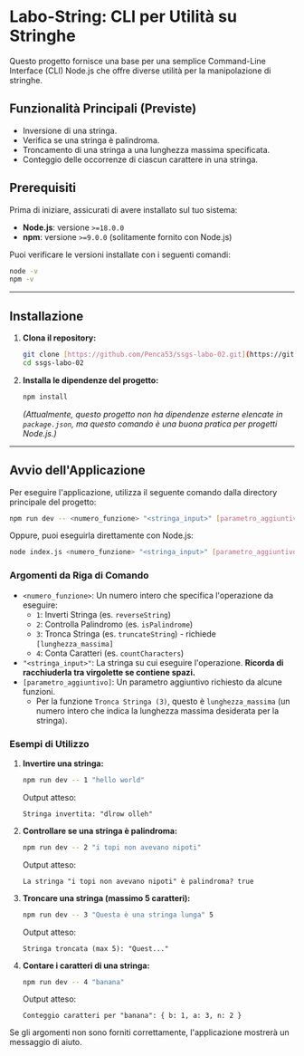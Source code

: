 # Labo-String: CLI per Utilità su Stringhe

Questo progetto fornisce una base per una semplice Command-Line Interface (CLI) Node.js che offre diverse utilità per la manipolazione di stringhe.

## Funzionalità Principali (Previste)

* Inversione di una stringa.
* Verifica se una stringa è palindroma.
* Troncamento di una stringa a una lunghezza massima specificata.
* Conteggio delle occorrenze di ciascun carattere in una stringa.

## Prerequisiti

Prima di iniziare, assicurati di avere installato sul tuo sistema:

* **Node.js**: versione `>=18.0.0`
* **npm**: versione `>=9.0.0` (solitamente fornito con Node.js)

Puoi verificare le versioni installate con i seguenti comandi:
```bash
node -v
npm -v
````

-----

## Installazione

1.  **Clona il repository:**

    ```bash
    git clone [https://github.com/Penca53/ssgs-labo-02.git](https://github.com/Penca53/ssgs-labo-02.git)
    cd ssgs-labo-02
    ```

2.  **Installa le dipendenze del progetto:**

    ```bash
    npm install
    ```

    *(Attualmente, questo progetto non ha dipendenze esterne elencate in `package.json`, ma questo comando è una buona pratica per progetti Node.js.)*

-----

## Avvio dell'Applicazione

Per eseguire l'applicazione, utilizza il seguente comando dalla directory principale del progetto:

```bash
npm run dev -- <numero_funzione> "<stringa_input>" [parametro_aggiuntivo]
```

Oppure, puoi eseguirla direttamente con Node.js:

```bash
node index.js <numero_funzione> "<stringa_input>" [parametro_aggiuntivo]
```

### Argomenti da Riga di Comando

  * `<numero_funzione>`: Un numero intero che specifica l'operazione da eseguire:
      * `1`: Inverti Stringa (es. `reverseString`)
      * `2`: Controlla Palindromo (es. `isPalindrome`)
      * `3`: Tronca Stringa (es. `truncateString`) - richiede `[lunghezza_massima]`
      * `4`: Conta Caratteri (es. `countCharacters`)
  * `"<stringa_input>"`: La stringa su cui eseguire l'operazione. **Ricorda di racchiuderla tra virgolette se contiene spazi.**
  * `[parametro_aggiuntivo]`: Un parametro aggiuntivo richiesto da alcune funzioni.
      * Per la funzione `Tronca Stringa (3)`, questo è `lunghezza_massima` (un numero intero che indica la lunghezza massima desiderata per la stringa).

### Esempi di Utilizzo

1.  **Invertire una stringa:**

    ```bash
    npm run dev -- 1 "hello world"
    ```

    Output atteso:

    ```
    Stringa invertita: "dlrow olleh"
    ```

2.  **Controllare se una stringa è palindroma:**

    ```bash
    npm run dev -- 2 "i topi non avevano nipoti"
    ```

    Output atteso:

    ```
    La stringa "i topi non avevano nipoti" è palindroma? true
    ```

3.  **Troncare una stringa (massimo 5 caratteri):**

    ```bash
    npm run dev -- 3 "Questa è una stringa lunga" 5
    ```

    Output atteso:

    ```
    Stringa troncata (max 5): "Quest..."
    ```

4.  **Contare i caratteri di una stringa:**

    ```bash
    npm run dev -- 4 "banana"
    ```

    Output atteso:

    ```
    Conteggio caratteri per "banana": { b: 1, a: 3, n: 2 }
    ```

Se gli argomenti non sono forniti correttamente, l'applicazione mostrerà un messaggio di aiuto.
